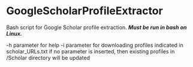 # GoogleScholarProfileExtractor

Bash script for Google Scholar profile extraction. **_Must be run in bash on Linux._**

-h parameter for help
-i parameter for downloading profiles indicated in scholar_URLs.txt
if no parameter is inserted, then existing profiles in /Scholar directory will be updated

